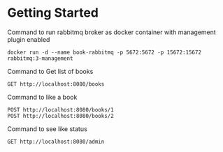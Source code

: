 # Getting Started

Command to run rabbitmq broker as docker container with management plugin enabled

```
docker run -d --name book-rabbitmq -p 5672:5672 -p 15672:15672  rabbitmq:3-management
```

Command to Get list of books

```
GET http://localhost:8080/books
```

Command to like a book

```
POST http://localhost:8080/books/1
POST http://localhost:8080/books/2
```

Command to see like status

```
GET http://localhost:8080/admin
```